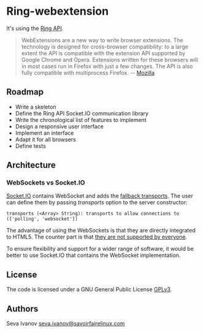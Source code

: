 # Ring-webextension

It's using the [Ring API](https://github.com/sevaivanov/ring-api).

> WebExtensions are a new way to write browser extensions. The technology is designed for cross-browser compatibility: to a large extent the API is compatible with the extension API supported by Google Chrome and Opera. Extensions written for these browsers will in most cases run in Firefox with just a few changes. The API is also fully compatible with multiprocess Firefox. -- [Mozilla](https://developer.mozilla.org/en-US/Add-ons/WebExtensions)

## Roadmap

* Write a skeleton
* Define the Ring API Socket.IO communication library
* Write the chronological list of features to implement
* Design a responsive user interface
* Implement an interface
* Adapt it for all browsers
* Define tests

## Architecture

### WebSockets vs Socket.IO

[Socket.IO](https://github.com/socketio/engine.io) contains WebSocket and adds the [fallback transports](https://github.com/socketio/engine.io/tree/master/lib/transports). The user can define them by passing *transports* option to the server constructor:

    transports (<Array> String): transports to allow connections to (['polling', 'websocket'])

The advantage of using the WebSockets is that they are directly integrated to HTML5. The counter part is that [they are not supported by everyone](http://caniuse.com/#feat=websockets).

To ensure flexibility and support for a wider range of software, it would be better to use Socket.IO that contains the WebSocket implementation.

## License

The code is licensed under a GNU General Public License [GPLv3](http://www.gnu.org/licenses/gpl.html).

## Authors

Seva Ivanov seva.ivanov@savoirfairelinux.com

